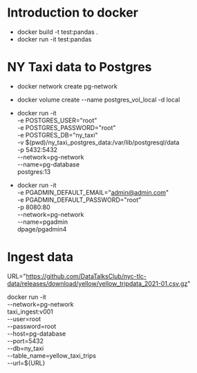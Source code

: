 # Introduction to docker

- docker build -t test:pandas .
- docker run -it test:pandas

# NY Taxi data to Postgres

- docker network create pg-network
- docker volume create --name postgres_vol_local -d local

- docker run -it \
 -e POSTGRES_USER="root" \
 -e POSTGRES_PASSWORD="root" \
 -e POSTGRES_DB="ny_taxi" \
 -v $(pwd)/ny_taxi_postgres_data:/var/lib/postgresql/data \
 -p 5432:5432 \
 --network=pg-network \
 --name=pg-database \
 postgres:13

- docker run -it \
 -e PGADMIN_DEFAULT_EMAIL="admin@admin.com" \
 -e PGADMIN_DEFAULT_PASSWORD="root" \
  -p 8080:80 \
 --network=pg-network \
 --name=pgadmin \
 dpage/pgadmin4

# Ingest data

URL="https://github.com/DataTalksClub/nyc-tlc-data/releases/download/yellow/yellow_tripdata_2021-01.csv.gz"

docker run -it \
  --network=pg-network \
  taxi_ingest:v001 \
    --user=root \
    --password=root \
    --host=pg-database \
    --port=5432 \
    --db=ny_taxi \
    --table_name=yellow_taxi_trips \
    --url=${URL}